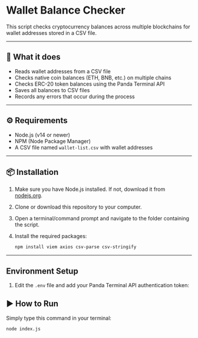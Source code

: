 # Wallet Balance Checker

This script checks cryptocurrency balances across multiple blockchains for wallet addresses stored in a CSV file.

---

## 📌 What it does

- Reads wallet addresses from a CSV file
- Checks native coin balances (ETH, BNB, etc.) on multiple chains
- Checks ERC-20 token balances using the Panda Terminal API
- Saves all balances to CSV files
- Records any errors that occur during the process

---

## ⚙️ Requirements

- Node.js (v14 or newer)
- NPM (Node Package Manager)
- A CSV file named `wallet-list.csv` with wallet addresses

---

## 📦 Installation

1. Make sure you have Node.js installed. If not, download it from [nodejs.org](https://nodejs.org/).
2. Clone or download this repository to your computer.
3. Open a terminal/command prompt and navigate to the folder containing the script.
4. Install the required packages:

    ```bash
    npm install viem axios csv-parse csv-stringify
    ```

---

## Environment Setup
1. Edit the `.env` file and add your Panda Terminal API authentication token:


## ▶️ How to Run

Simply type this command in your terminal:

```bash
node index.js
